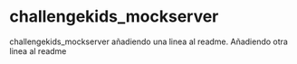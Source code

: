 # challengekids_mockserver
challengekids_mockserver
añadiendo una linea al readme.
Añadiendo otra linea al readme

